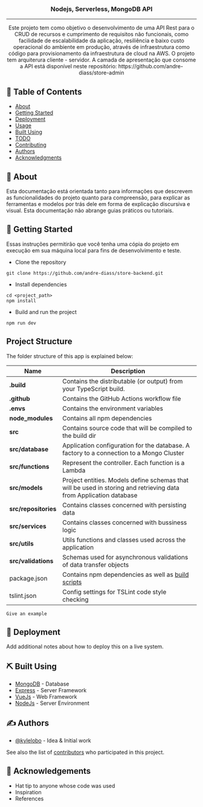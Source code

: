 
<h3 align="center">Nodejs, Serverless, MongoDB API</h3>

---

<p align="center"> 
Este projeto tem como objetivo o desenvolvimento de uma API Rest para o CRUD de recursos e 
cumprimento de requisitos não funcionais, como facilidade de escalabilidade da aplicação, resiliência e baixo custo operacional do ambiente em produção, através de infraestrutura como código 
para provisionamento da infraestrutura de cloud na AWS. O projeto tem arquiterura cliente - servidor. A camada de apresentação que consome a API está disponível neste repositório: 
https://github.com/andre-diass/store-admin
</p>

## 📝 Table of Contents
- [About](#about)
- [Getting Started](#getting_started)
- [Deployment](#deployment)
- [Usage](#usage)
- [Built Using](#built_using)
- [TODO](../TODO.md)
- [Contributing](../CONTRIBUTING.md)
- [Authors](#authors)
- [Acknowledgments](#acknowledgement)

## 📕 About <a name = "about"></a>
Esta documentação está orientada tanto para informações que descrevem as funcionalidades do projeto quanto para compreensão, 
para explicar as ferramentas e modelos por trás dele em forma de explicação discursiva e visual. Esta documentação não abrange guias práticos ou tutoriais.

## 🏁 Getting Started <a name = "getting_started"></a>
Essas instruções permitirão que você tenha uma cópia do projeto em execução em sua máquina local para fins de desenvolvimento e teste.

- Clone the repository
```
git clone https://github.com/andre-diass/store-backend.git
```
- Install dependencies
```
cd <project_path>
npm install
```
- Build and run the project
```
npm run dev
```

## Project Structure <a name = "project_structure"></a>
The folder structure of this app is explained below:

| Name | Description |
| ------------------------ | --------------------------------------------------------------------------------------------- |
| **.build**               | Contains the distributable (or output) from your TypeScript build.  |
| **.github**              | Contains the GitHub Actions workflow file  |
| **.envs**                | Contains the environment variables   |
| **node_modules**         | Contains all npm dependencies                                                            |
| **src**                  | Contains source code that will be compiled to the build dir                              |
| **src/database**         | Application configuration for the database. A factory to a connection to a Mongo Cluster
| **src/functions**        | Represent the controller. Each function is a Lambda 
| **src/models**           | Project entities. Models define schemas that will be used in storing and retrieving data from Application database  
| **src/repositories**     | Contains classes concerned with persisting data 
| **src/services**         | Contains classes concerned with bussiness logic                       
| **src/utils**            | Utils functions and classes used across the application  |
| **src/validations**      | Schemas used for asynchronous validations of data transfer objects |                                                            |
| package.json             | Contains npm dependencies as well as [build scripts](#what-if-a-library-isnt-on-definitelytyped)   | tsconfig.json            | Config settings for compiling source code only written in TypeScript    
| tslint.json              | Config settings for TSLint code style checking                                                |



```
Give an example
```


## 🚀 Deployment <a name = "deployment"></a>
Add additional notes about how to deploy this on a live system.

## ⛏️ Built Using <a name = "built_using"></a>
- [MongoDB](https://www.mongodb.com/) - Database
- [Express](https://expressjs.com/) - Server Framework
- [VueJs](https://vuejs.org/) - Web Framework
- [NodeJs](https://nodejs.org/en/) - Server Environment

## ✍️ Authors <a name = "authors"></a>
- [@kylelobo](https://github.com/kylelobo) - Idea & Initial work

See also the list of [contributors](https://github.com/kylelobo/The-Documentation-Compendium/contributors) who participated in this project.

## 🎉 Acknowledgements <a name = "acknowledgement"></a>
- Hat tip to anyone whose code was used
- Inspiration
- References
